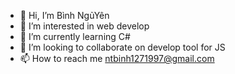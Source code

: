 - 👋 Hi, I’m Bình NgủYên
- 👀 I’m interested in web develop
- 🌱 I’m currently learning C#
- 💞️ I’m looking to collaborate on develop tool for JS
- 📫 How to reach me ntbinh1271997@gmail.com

<!---
ntbinh1997/ntbinh1997 is a ✨ special ✨ repository because its `README.md` (this file) appears on your GitHub profile.
You can click the Preview link to take a look at your changes.
--->

